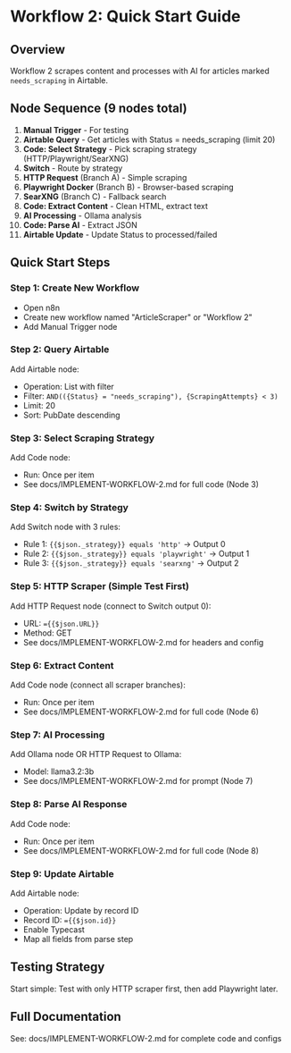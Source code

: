 # Workflow 2: Quick Start Guide

## Overview
Workflow 2 scrapes content and processes with AI for articles marked `needs_scraping` in Airtable.

## Node Sequence (9 nodes total)

1. **Manual Trigger** - For testing
2. **Airtable Query** - Get articles with Status = needs_scraping (limit 20)
3. **Code: Select Strategy** - Pick scraping strategy (HTTP/Playwright/SearXNG)
4. **Switch** - Route by strategy
5. **HTTP Request** (Branch A) - Simple scraping
6. **Playwright Docker** (Branch B) - Browser-based scraping  
7. **SearXNG** (Branch C) - Fallback search
8. **Code: Extract Content** - Clean HTML, extract text
9. **AI Processing** - Ollama analysis
10. **Code: Parse AI** - Extract JSON
11. **Airtable Update** - Update Status to processed/failed

## Quick Start Steps

### Step 1: Create New Workflow
- Open n8n
- Create new workflow named "ArticleScraper" or "Workflow 2"
- Add Manual Trigger node

### Step 2: Query Airtable
Add Airtable node:
- Operation: List with filter
- Filter: `AND(({Status} = "needs_scraping"), {ScrapingAttempts} < 3)`
- Limit: 20
- Sort: PubDate descending

### Step 3: Select Scraping Strategy
Add Code node:
- Run: Once per item
- See docs/IMPLEMENT-WORKFLOW-2.md for full code (Node 3)

### Step 4: Switch by Strategy
Add Switch node with 3 rules:
- Rule 1: `{{$json._strategy}} equals 'http'` → Output 0
- Rule 2: `{{$json._strategy}} equals 'playwright'` → Output 1  
- Rule 3: `{{$json._strategy}} equals 'searxng'` → Output 2

### Step 5: HTTP Scraper (Simple Test First)
Add HTTP Request node (connect to Switch output 0):
- URL: `={{$json.URL}}`
- Method: GET
- See docs/IMPLEMENT-WORKFLOW-2.md for headers and config

### Step 6: Extract Content
Add Code node (connect all scraper branches):
- Run: Once per item
- See docs/IMPLEMENT-WORKFLOW-2.md for full code (Node 6)

### Step 7: AI Processing
Add Ollama node OR HTTP Request to Ollama:
- Model: llama3.2:3b
- See docs/IMPLEMENT-WORKFLOW-2.md for prompt (Node 7)

### Step 8: Parse AI Response
Add Code node:
- Run: Once per item
- See docs/IMPLEMENT-WORKFLOW-2.md for full code (Node 8)

### Step 9: Update Airtable
Add Airtable node:
- Operation: Update by record ID
- Record ID: `={{$json.id}}`
- Enable Typecast
- Map all fields from parse step

## Testing Strategy
Start simple: Test with only HTTP scraper first, then add Playwright later.

## Full Documentation
See: docs/IMPLEMENT-WORKFLOW-2.md for complete code and configs

